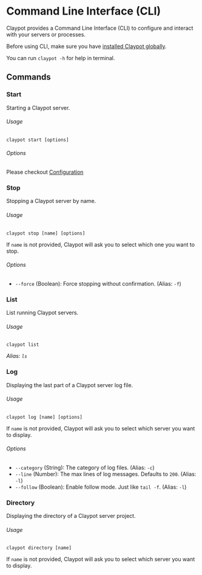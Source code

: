 # Command Line Interface (CLI)

Claypot provides a Command Line Interface (CLI) to configure and interact with your servers or processes.

Before using CLI, make sure you have [installed Claypot globally](/guides/installations.md#globally).

You can run `claypot -h` for help in terminal.


## Commands

### Start

Starting a Claypot server.

###### Usage

    claypot start [options]

###### Options

Please checkout [Configuration](/configuration.md#properties)


### Stop

Stopping a Claypot server by name.

###### Usage

    claypot stop [name] [options]

If `name` is not provided, Claypot will ask you to select which one you want to stop.

###### Options

- `--force` (Boolean): Force stopping without confirmation. (Alias: `-f`)


### List

List running Claypot servers.

###### Usage

    claypot list

*Alias: `ls`*

### Log

Displaying the last part of a Claypot server log file.

###### Usage

    claypot log [name] [options]

If `name` is not provided, Claypot will ask you to select which server you want to display.

###### Options

- `--category` (String): The category of log files. (Alias: `-c`)
- `--line` (Number): The max lines of log messages. Defaults to `200`. (Alias: `-l`)
- `--follow` (Boolean): Enable follow mode. Just like `tail -f`. (Alias: `-l`)


### Directory

Displaying the directory of a Claypot server project.

###### Usage

    claypot directory [name]

If `name` is not provided, Claypot will ask you to select which server you want to display.
